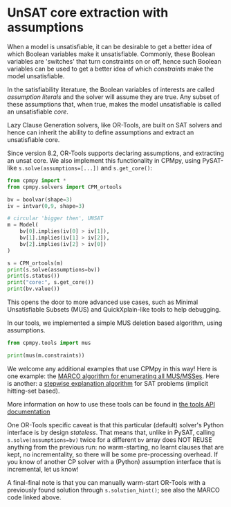 # UnSAT core extraction with assumptions

When a model is unsatisfiable, it can be desirable to get a better idea of which Boolean variables make it unsatisfiable. Commonly, these Boolean variables are 'switches' that turn constraints on or off, hence such Boolean variables can be used to get a better idea of which _constraints_ make the model unsatisfiable.

In the satisfiability literature, the Boolean variables of interests are called _assumption literals_ and the solver will assume they are true. Any subset of these assumptions that, when true, makes the model unsatisfiable is called an unsatisfiable _core_.

Lazy Clause Generation solvers, like OR-Tools, are built on SAT solvers and hence can inherit the ability to define assumptions and extract an unsatisfiable core.

Since version 8.2, OR-Tools supports declaring assumptions, and extracting an unsat core. We also implement this functionality in CPMpy, using PySAT-like `s.solve(assumptions=[...])` and `s.get_core()`:

```python
from cpmpy import *
from cpmpy.solvers import CPM_ortools

bv = boolvar(shape=3)
iv = intvar(0,9, shape=3)

# circular 'bigger then', UNSAT
m = Model(
    bv[0].implies(iv[0] > iv[1]),
    bv[1].implies(iv[1] > iv[2]),
    bv[2].implies(iv[2] > iv[0])
)

s = CPM_ortools(m)
print(s.solve(assumptions=bv))
print(s.status())
print("core:", s.get_core())
print(bv.value())
```

This opens the door to more advanced use cases, such as Minimal Unsatisfiable Subsets (MUS) and QuickXplain-like tools to help debugging.

In our tools, we implemented a simple MUS deletion based algorithm, using assumptions.

```python
from cpmpy.tools import mus

print(mus(m.constraints))
```

We welcome any additional examples that use CPMpy in this way! Here is one example: the [MARCO algorithm for enumerating all MUS/MSSes](http://github.com/tias/cppy/tree/master/examples/advanced/marco_musmss_enumeration.py). Here is another: a [stepwise explanation algorithm](https://github.com/CPMpy/cpmpy/blob/master/examples/advanced/ocus_explanations.py) for SAT problems (implicit hitting-set based).

More information on how to use these tools can be found in [the tools API documentation](./api/tools.rst)

One OR-Tools specific caveat is that this particular (default) solver's Python interface is by design _stateless_. That means that, unlike in PySAT, calling `s.solve(assumptions=bv)` twice for a different `bv` array does NOT REUSE anything from the previous run: no warm-starting, no learnt clauses that are kept, no incrementality, so there will be some pre-processing overhead. If you know of another CP solver with a (Python) assumption interface that is incremental, let us know!

A final-final note is that you can manually warm-start OR-Tools with a previously found solution through `s.solution_hint()`; see also the MARCO code linked above.
